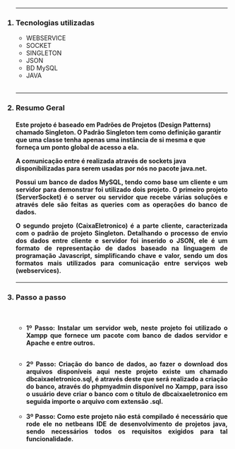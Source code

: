 <ol><hr>
<h3><li>Tecnologias utilizadas </li></h3>
<ul> 
      <li>WEBSERVICE  </li>
      <li>SOCKET      </li>
      <li>SINGLETON   </li> 
      <li>JSON        </li>
      <li>BD MySQL    </li> 
      <li>JAVA        </li> 
</ul><br> <hr>   
      
<h3><li>Resumo Geral</li></h3>
 
<h4><p align="justify">
 
Este projeto é baseado em Padrões de Projetos (Design Patterns) chamado Singleton. O Padrão Singleton tem como definição garantir que uma classe tenha apenas uma instância de si mesma e que forneça um ponto global de acesso a ela.

</p><p align="justify">
 
A comunicação entre é realizada através de sockets java disponibilizadas para serem usadas por nós no pacote java.net.
</p><p align="justify">
Possui um banco de dados MySQL, tendo como base um cliente e um servidor para demonstrar foi utilizado dois projeto. O primeiro projeto (ServerSocket) é o server ou servidor que recebe várias soluções e através dele são feitas as queries com as operações do banco de dados.
</p><p align="justify">      
O segundo projeto (CaixaEletronico) é a parte cliente, caracterizada com o padrão de projeto Singleton. Detalhando o processo de envio dos dados entre cliente e servidor foi inserido o JSON, ele é um formato de representação de dados baseado na linguagem de programação Javascript, simplificando chave e valor, sendo um dos formatos mais utilizados para comunicação entre serviços web (webservices).
</p></h4><hr>
<h3><li>Passo a passo</li></h3>
<h4><br>
<ul><li align="justify">
 
1º Passo: Instalar um servidor web, neste projeto foi utilizado o Xampp que fornece um pacote com banco de dados servidor e Apache e entre outros.
</li> <br> 
<li  align="justify">
2º Passo: Criação do banco de dados, ao fazer o download dos arquivos disponíveis aqui neste projeto existe um chamado dbcaixaeletronico.sql,  é através deste que será realizado a criação do banco, através do phpmyadmin disponível no Xampp, para isso o usuário deve criar o banco com o título  de dbcaixaeletronico em seguida importe o arquivo com extensão .sql.
</li><br><li  align="justify">
3º Passo: Como este projeto não está compilado é necessário que rode ele no netbeans IDE de desenvolvimento de projetos java, sendo necessários todos os requisitos exigidos para tal funcionalidade.
</li>
</ul>
</h4>
</ol>
